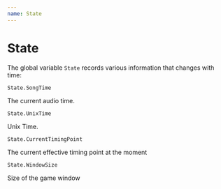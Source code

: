 ```yaml
---
name: State
---
```


# State

The global variable `State` records various information that changes with time:

`State.SongTime`

The current audio time.

`State.UnixTime`

Unix Time.

`State.CurrentTimingPoint`

The current effective timing point at the moment

`State.WindowSize`

Size of the game window